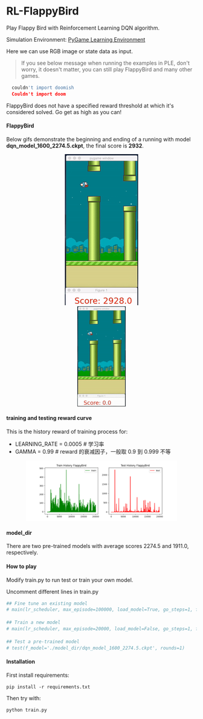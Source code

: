# RL-FlappyBird
Play Flappy Bird with Reinforcement Learning DQN algorithm.

Simulation Environment: [PyGame Learning Environment](https://github.com/ntasfi/PyGame-Learning-Environment)

Here we can use RGB image or state data as input.

>If you see below message when running the examples in PLE, don't worry, it doesn't matter, you can still play FlappyBird
> and many other games.
```python
  couldn't import doomish
  Couldn't import doom
```

FlappyBird does not have a specified reward threshold at which it's considered solved. Go get as high as you can!

#### FlappyBird
Below gifs demonstrate the beginning and ending of a running with model
**dqn_model_1600_2274.5.ckpt**, the final score is **2932**.

<div align="center"><img src="./demo_flappybird.gif" height="400"/></div>

<div align="center"><img src="./demo_flappybird_large.gif" width="128"/></div>


#### training and testing reward curve

This is the history reward of training process for:
- LEARNING_RATE = 0.0005  # 学习率
- GAMMA = 0.99  # reward 的衰减因子，一般取 0.9 到 0.999 不等

<div align="center"><img src="./FlappyBird-reward-history.png" width="400"/></div>


#### model_dir
There are two pre-trained models with average scores 2274.5 and 1911.0, respectively.

#### How to play
Modify train.py to run test or train your own model.

Uncomment different lines in train.py
```python
## Fine tune an existing model
# main(lr_scheduler, max_episode=100000, load_model=True, go_steps=1, f_pretrain='./model_dir/dqn_model_1600_2274.5.ckpt')

## Train a new model
# main(lr_scheduler, max_episode=20000, load_model=False, go_steps=1, f_pretrain='')

## Test a pre-trained model
# test(f_model='./model_dir/dqn_model_1600_2274.5.ckpt', rounds=1)
```

#### Installation
First install requirements:
```shell script
pip install -r requirements.txt
```
Then try with:
```shell script
python train.py
```